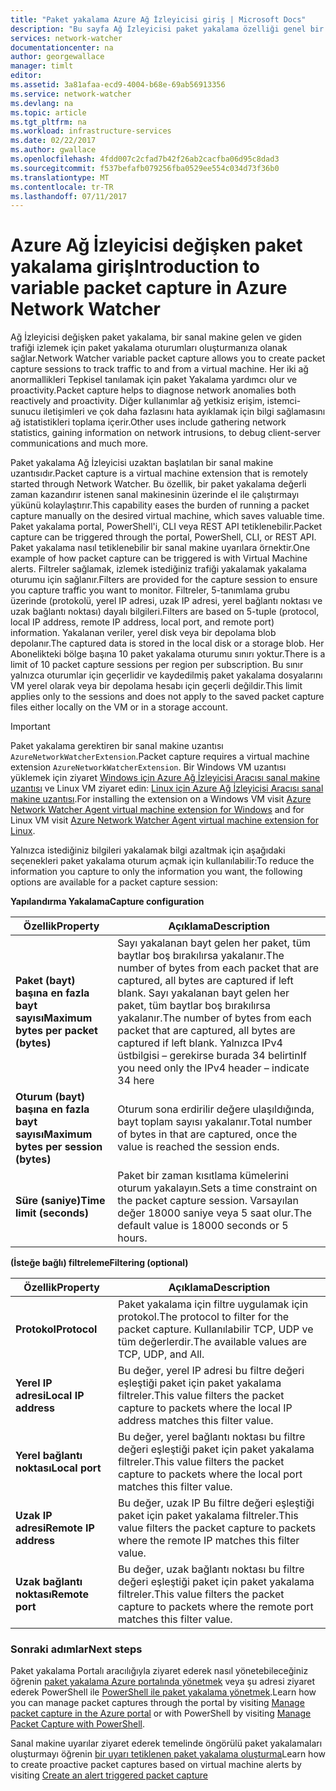 ```yaml
---
title: "Paket yakalama Azure Ağ İzleyicisi giriş | Microsoft Docs"
description: "Bu sayfa Ağ İzleyicisi paket yakalama özelliği genel bir bakış sağlar"
services: network-watcher
documentationcenter: na
author: georgewallace
manager: timlt
editor: 
ms.assetid: 3a81afaa-ecd9-4004-b68e-69ab56913356
ms.service: network-watcher
ms.devlang: na
ms.topic: article
ms.tgt_pltfrm: na
ms.workload: infrastructure-services
ms.date: 02/22/2017
ms.author: gwallace
ms.openlocfilehash: 4fdd007c2cfad7b42f26ab2cacfba06d95c8dad3
ms.sourcegitcommit: f537befafb079256fba0529ee554c034d73f36b0
ms.translationtype: MT
ms.contentlocale: tr-TR
ms.lasthandoff: 07/11/2017
---
```

# <a name="introduction-to-variable-packet-capture-in-azure-network-watcher"></a><span data-ttu-id="610ae-103">Azure Ağ İzleyicisi değişken paket yakalama giriş</span><span class="sxs-lookup"><span data-stu-id="610ae-103">Introduction to variable packet capture in Azure Network Watcher</span></span>

<span data-ttu-id="610ae-104">Ağ İzleyicisi değişken paket yakalama, bir sanal makine gelen ve giden trafiği izlemek için paket yakalama oturumları oluşturmanıza olanak sağlar.</span><span class="sxs-lookup"><span data-stu-id="610ae-104">Network Watcher variable packet capture allows you to create packet capture sessions to track traffic to and from a virtual machine.</span></span> <span data-ttu-id="610ae-105">Her iki ağ anormallikleri Tepkisel tanılamak için paket Yakalama yardımcı olur ve proactivity.</span><span class="sxs-lookup"><span data-stu-id="610ae-105">Packet capture helps to diagnose network anomalies both reactively and proactivity.</span></span> <span data-ttu-id="610ae-106">Diğer kullanımlar ağ yetkisiz erişim, istemci-sunucu iletişimleri ve çok daha fazlasını hata ayıklamak için bilgi sağlamasını ağ istatistikleri toplama içerir.</span><span class="sxs-lookup"><span data-stu-id="610ae-106">Other uses include gathering network statistics, gaining information on network intrusions, to debug client-server communications and much more.</span></span>

<span data-ttu-id="610ae-107">Paket yakalama Ağ İzleyicisi uzaktan başlatılan bir sanal makine uzantısıdır.</span><span class="sxs-lookup"><span data-stu-id="610ae-107">Packet capture is a virtual machine extension that is remotely started through Network Watcher.</span></span> <span data-ttu-id="610ae-108">Bu özellik, bir paket yakalama değerli zaman kazandırır istenen sanal makinesinin üzerinde el ile çalıştırmayı yükünü kolaylaştırır.</span><span class="sxs-lookup"><span data-stu-id="610ae-108">This capability eases the burden of running a packet capture manually on the desired virtual machine, which saves valuable time.</span></span> <span data-ttu-id="610ae-109">Paket yakalama portal, PowerShell'i, CLI veya REST API tetiklenebilir.</span><span class="sxs-lookup"><span data-stu-id="610ae-109">Packet capture can be triggered through the portal, PowerShell, CLI, or REST API.</span></span> <span data-ttu-id="610ae-110">Paket yakalama nasıl tetiklenebilir bir sanal makine uyarılara örnektir.</span><span class="sxs-lookup"><span data-stu-id="610ae-110">One example of how packet capture can be triggered is with Virtual Machine alerts.</span></span> <span data-ttu-id="610ae-111">Filtreler sağlamak, izlemek istediğiniz trafiği yakalamak yakalama oturumu için sağlanır.</span><span class="sxs-lookup"><span data-stu-id="610ae-111">Filters are provided for the capture session to ensure you capture traffic you want to monitor.</span></span> <span data-ttu-id="610ae-112">Filtreler, 5-tanımlama grubu üzerinde (protokolü, yerel IP adresi, uzak IP adresi, yerel bağlantı noktası ve uzak bağlantı noktası) dayalı bilgileri.</span><span class="sxs-lookup"><span data-stu-id="610ae-112">Filters are based on 5-tuple (protocol, local IP address, remote IP address, local port, and remote port) information.</span></span> <span data-ttu-id="610ae-113">Yakalanan veriler, yerel disk veya bir depolama blob depolanır.</span><span class="sxs-lookup"><span data-stu-id="610ae-113">The captured data is stored in the local disk or a storage blob.</span></span> <span data-ttu-id="610ae-114">Her Abonelikteki bölge başına 10 paket yakalama oturumu sınırı yoktur.</span><span class="sxs-lookup"><span data-stu-id="610ae-114">There is a limit of 10 packet capture sessions per region per subscription.</span></span> <span data-ttu-id="610ae-115">Bu sınır yalnızca oturumlar için geçerlidir ve kaydedilmiş paket yakalama dosyalarını VM yerel olarak veya bir depolama hesabı için geçerli değildir.</span><span class="sxs-lookup"><span data-stu-id="610ae-115">This limit applies only to the sessions and does not apply to the saved packet capture files either locally on the VM or in a storage account.</span></span>

> [!IMPORTANT]
> <span data-ttu-id="610ae-116">Paket yakalama gerektiren bir sanal makine uzantısı `AzureNetworkWatcherExtension`.</span><span class="sxs-lookup"><span data-stu-id="610ae-116">Packet capture requires a virtual machine extension `AzureNetworkWatcherExtension`.</span></span> <span data-ttu-id="610ae-117">Bir Windows VM uzantısı yüklemek için ziyaret [Windows için Azure Ağ İzleyicisi Aracısı sanal makine uzantısı](../virtual-machines/windows/extensions-nwa.md) ve Linux VM ziyaret edin: [Linux için Azure Ağ İzleyicisi Aracısı sanal makine uzantısı](../virtual-machines/linux/extensions-nwa.md).</span><span class="sxs-lookup"><span data-stu-id="610ae-117">For installing the extension on a Windows VM visit [Azure Network Watcher Agent virtual machine extension for Windows](../virtual-machines/windows/extensions-nwa.md) and for Linux VM visit [Azure Network Watcher Agent virtual machine extension for Linux](../virtual-machines/linux/extensions-nwa.md).</span></span>

<span data-ttu-id="610ae-118">Yalnızca istediğiniz bilgileri yakalamak bilgi azaltmak için aşağıdaki seçenekleri paket yakalama oturum açmak için kullanılabilir:</span><span class="sxs-lookup"><span data-stu-id="610ae-118">To reduce the information you capture to only the information you want, the following options are available for a packet capture session:</span></span>

<span data-ttu-id="610ae-119">**Yapılandırma Yakalama**</span><span class="sxs-lookup"><span data-stu-id="610ae-119">**Capture configuration**</span></span>

|<span data-ttu-id="610ae-120">Özellik</span><span class="sxs-lookup"><span data-stu-id="610ae-120">Property</span></span>|<span data-ttu-id="610ae-121">Açıklama</span><span class="sxs-lookup"><span data-stu-id="610ae-121">Description</span></span>|
|---|---|
|<span data-ttu-id="610ae-122">**Paket (bayt) başına en fazla bayt sayısı**</span><span class="sxs-lookup"><span data-stu-id="610ae-122">**Maximum bytes per packet (bytes)**</span></span> | <span data-ttu-id="610ae-123">Sayı yakalanan bayt gelen her paket, tüm baytlar boş bırakılırsa yakalanır.</span><span class="sxs-lookup"><span data-stu-id="610ae-123">The number of bytes from each packet that are captured, all bytes are captured if left blank.</span></span> <span data-ttu-id="610ae-124">Sayı yakalanan bayt gelen her paket, tüm baytlar boş bırakılırsa yakalanır.</span><span class="sxs-lookup"><span data-stu-id="610ae-124">The number of bytes from each packet that are captured, all bytes are captured if left blank.</span></span> <span data-ttu-id="610ae-125">Yalnızca IPv4 üstbilgisi – gerekirse burada 34 belirtin</span><span class="sxs-lookup"><span data-stu-id="610ae-125">If you need only the IPv4 header – indicate 34 here</span></span> |
|<span data-ttu-id="610ae-126">**Oturum (bayt) başına en fazla bayt sayısı**</span><span class="sxs-lookup"><span data-stu-id="610ae-126">**Maximum bytes per session (bytes)**</span></span> | <span data-ttu-id="610ae-127">Oturum sona erdirilir değere ulaşıldığında, bayt toplam sayısı yakalanır.</span><span class="sxs-lookup"><span data-stu-id="610ae-127">Total number of bytes in that are captured, once the value is reached the session ends.</span></span>|
|<span data-ttu-id="610ae-128">**Süre (saniye)**</span><span class="sxs-lookup"><span data-stu-id="610ae-128">**Time limit (seconds)**</span></span> | <span data-ttu-id="610ae-129">Paket bir zaman kısıtlama kümelerini oturum yakalayın.</span><span class="sxs-lookup"><span data-stu-id="610ae-129">Sets a time constraint on the packet capture session.</span></span> <span data-ttu-id="610ae-130">Varsayılan değer 18000 saniye veya 5 saat olur.</span><span class="sxs-lookup"><span data-stu-id="610ae-130">The default value is 18000 seconds or 5 hours.</span></span>|

<span data-ttu-id="610ae-131">**(İsteğe bağlı) filtreleme**</span><span class="sxs-lookup"><span data-stu-id="610ae-131">**Filtering (optional)**</span></span>

|<span data-ttu-id="610ae-132">Özellik</span><span class="sxs-lookup"><span data-stu-id="610ae-132">Property</span></span>|<span data-ttu-id="610ae-133">Açıklama</span><span class="sxs-lookup"><span data-stu-id="610ae-133">Description</span></span>|
|---|---|
|<span data-ttu-id="610ae-134">**Protokol**</span><span class="sxs-lookup"><span data-stu-id="610ae-134">**Protocol**</span></span> | <span data-ttu-id="610ae-135">Paket yakalama için filtre uygulamak için protokol.</span><span class="sxs-lookup"><span data-stu-id="610ae-135">The protocol to filter for the packet capture.</span></span> <span data-ttu-id="610ae-136">Kullanılabilir TCP, UDP ve tüm değerlerdir.</span><span class="sxs-lookup"><span data-stu-id="610ae-136">The available values are TCP, UDP, and All.</span></span>|
|<span data-ttu-id="610ae-137">**Yerel IP adresi**</span><span class="sxs-lookup"><span data-stu-id="610ae-137">**Local IP address**</span></span> | <span data-ttu-id="610ae-138">Bu değer, yerel IP adresi bu filtre değeri eşleştiği paket için paket yakalama filtreler.</span><span class="sxs-lookup"><span data-stu-id="610ae-138">This value filters the packet capture to packets where the local IP address matches this filter value.</span></span>|
|<span data-ttu-id="610ae-139">**Yerel bağlantı noktası**</span><span class="sxs-lookup"><span data-stu-id="610ae-139">**Local port**</span></span> | <span data-ttu-id="610ae-140">Bu değer, yerel bağlantı noktası bu filtre değeri eşleştiği paket için paket yakalama filtreler.</span><span class="sxs-lookup"><span data-stu-id="610ae-140">This value filters the packet capture to packets where the local port matches this filter value.</span></span>|
|<span data-ttu-id="610ae-141">**Uzak IP adresi**</span><span class="sxs-lookup"><span data-stu-id="610ae-141">**Remote IP address**</span></span> | <span data-ttu-id="610ae-142">Bu değer, uzak IP Bu filtre değeri eşleştiği paket için paket yakalama filtreler.</span><span class="sxs-lookup"><span data-stu-id="610ae-142">This value filters the packet capture to packets where the remote IP matches this filter value.</span></span>|
|<span data-ttu-id="610ae-143">**Uzak bağlantı noktası**</span><span class="sxs-lookup"><span data-stu-id="610ae-143">**Remote port**</span></span> | <span data-ttu-id="610ae-144">Bu değer, uzak bağlantı noktası bu filtre değeri eşleştiği paket için paket yakalama filtreler.</span><span class="sxs-lookup"><span data-stu-id="610ae-144">This value filters the packet capture to packets where the remote port matches this filter value.</span></span>|

### <a name="next-steps"></a><span data-ttu-id="610ae-145">Sonraki adımlar</span><span class="sxs-lookup"><span data-stu-id="610ae-145">Next steps</span></span>

<span data-ttu-id="610ae-146">Paket yakalama Portalı aracılığıyla ziyaret ederek nasıl yönetebileceğiniz öğrenin [paket yakalama Azure portalında yönetmek](network-watcher-packet-capture-manage-portal.md) veya şu adresi ziyaret ederek PowerShell ile [PowerShell ile paket yakalama yönetmek](network-watcher-packet-capture-manage-powershell.md).</span><span class="sxs-lookup"><span data-stu-id="610ae-146">Learn how you can manage packet captures through the portal by visiting [Manage packet capture in the Azure portal](network-watcher-packet-capture-manage-portal.md) or with PowerShell by visiting [Manage Packet Capture with PowerShell](network-watcher-packet-capture-manage-powershell.md).</span></span>

<span data-ttu-id="610ae-147">Sanal makine uyarılar ziyaret ederek temelinde öngörülü paket yakalamaları oluşturmayı öğrenin [bir uyarı tetiklenen paket yakalama oluşturma](network-watcher-alert-triggered-packet-capture.md)</span><span class="sxs-lookup"><span data-stu-id="610ae-147">Learn how to create proactive packet captures based on virtual machine alerts by visiting [Create an alert triggered packet capture](network-watcher-alert-triggered-packet-capture.md)</span></span>

<!--Image references-->
[1]: ./media/network-watcher-packet-capture-overview/figure1.png













